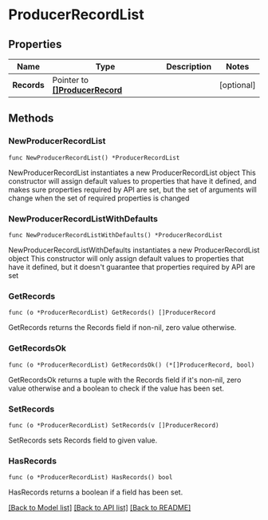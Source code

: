 # ProducerRecordList

## Properties

Name | Type | Description | Notes
------------ | ------------- | ------------- | -------------
**Records** | Pointer to [**[]ProducerRecord**](ProducerRecord.md) |  | [optional] 

## Methods

### NewProducerRecordList

`func NewProducerRecordList() *ProducerRecordList`

NewProducerRecordList instantiates a new ProducerRecordList object
This constructor will assign default values to properties that have it defined,
and makes sure properties required by API are set, but the set of arguments
will change when the set of required properties is changed

### NewProducerRecordListWithDefaults

`func NewProducerRecordListWithDefaults() *ProducerRecordList`

NewProducerRecordListWithDefaults instantiates a new ProducerRecordList object
This constructor will only assign default values to properties that have it defined,
but it doesn't guarantee that properties required by API are set

### GetRecords

`func (o *ProducerRecordList) GetRecords() []ProducerRecord`

GetRecords returns the Records field if non-nil, zero value otherwise.

### GetRecordsOk

`func (o *ProducerRecordList) GetRecordsOk() (*[]ProducerRecord, bool)`

GetRecordsOk returns a tuple with the Records field if it's non-nil, zero value otherwise
and a boolean to check if the value has been set.

### SetRecords

`func (o *ProducerRecordList) SetRecords(v []ProducerRecord)`

SetRecords sets Records field to given value.

### HasRecords

`func (o *ProducerRecordList) HasRecords() bool`

HasRecords returns a boolean if a field has been set.


[[Back to Model list]](../README.md#documentation-for-models) [[Back to API list]](../README.md#documentation-for-api-endpoints) [[Back to README]](../README.md)



